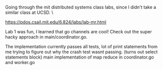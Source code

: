 Going through the mit distributed systems class labs, since I didn't take a similar class at UCSD. \

https://pdos.csail.mit.edu/6.824/labs/lab-mr.html

Lab 1 was fun, I learned that go channels are cool! Check out the super hacky approach in main/coordinator.go.

The implementation currently passes all tests, lot of print statements from me trying to figure out why the crash test wasnt passing. (turns out select statements block) main implementation of map reduce in coordinator.go and worker.go

